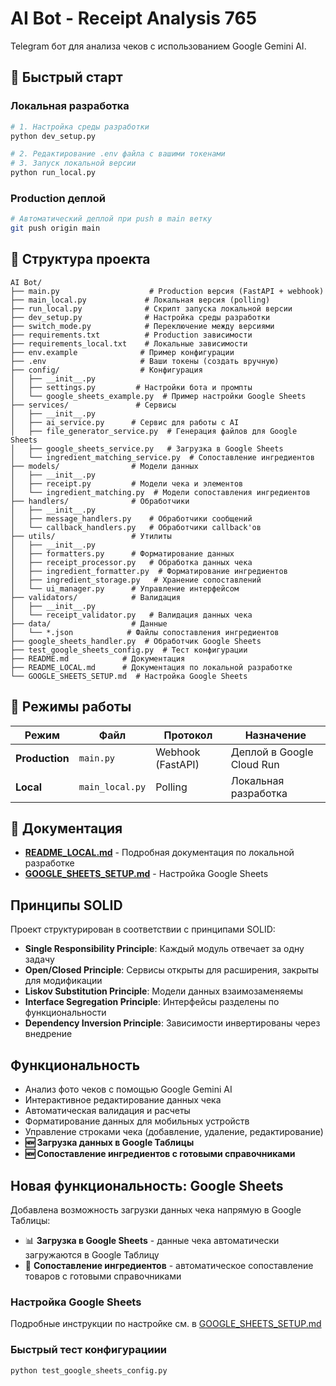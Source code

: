 # AI Bot - Receipt Analysis 765

Telegram бот для анализа чеков с использованием Google Gemini AI.

## 🚀 Быстрый старт

### Локальная разработка
```bash
# 1. Настройка среды разработки
python dev_setup.py

# 2. Редактирование .env файла с вашими токенами
# 3. Запуск локальной версии
python run_local.py
```

### Production деплой
```bash
# Автоматический деплой при push в main ветку
git push origin main
```

## 📁 Структура проекта

```
AI Bot/
├── main.py                    # Production версия (FastAPI + webhook)
├── main_local.py             # Локальная версия (polling)
├── run_local.py              # Скрипт запуска локальной версии
├── dev_setup.py              # Настройка среды разработки
├── switch_mode.py            # Переключение между версиями
├── requirements.txt          # Production зависимости
├── requirements_local.txt    # Локальные зависимости
├── env.example              # Пример конфигурации
├── .env                     # Ваши токены (создать вручную)
├── config/                  # Конфигурация
│   ├── __init__.py
│   ├── settings.py         # Настройки бота и промпты
│   └── google_sheets_example.py  # Пример настройки Google Sheets
├── services/               # Сервисы
│   ├── __init__.py
│   ├── ai_service.py      # Сервис для работы с AI
│   ├── file_generator_service.py  # Генерация файлов для Google Sheets
│   ├── google_sheets_service.py   # Загрузка в Google Sheets
│   └── ingredient_matching_service.py  # Сопоставление ингредиентов
├── models/                # Модели данных
│   ├── __init__.py
│   ├── receipt.py         # Модели чека и элементов
│   └── ingredient_matching.py  # Модели сопоставления ингредиентов
├── handlers/              # Обработчики
│   ├── __init__.py
│   ├── message_handlers.py    # Обработчики сообщений
│   └── callback_handlers.py   # Обработчики callback'ов
├── utils/                 # Утилиты
│   ├── __init__.py
│   ├── formatters.py      # Форматирование данных
│   ├── receipt_processor.py   # Обработка данных чека
│   ├── ingredient_formatter.py  # Форматирование ингредиентов
│   ├── ingredient_storage.py   # Хранение сопоставлений
│   └── ui_manager.py      # Управление интерфейсом
├── validators/            # Валидация
│   ├── __init__.py
│   └── receipt_validator.py   # Валидация данных чека
├── data/                  # Данные
│   └── *.json            # Файлы сопоставления ингредиентов
├── google_sheets_handler.py  # Обработчик Google Sheets
├── test_google_sheets_config.py  # Тест конфигурации
├── README.md            # Документация
├── README_LOCAL.md      # Документация по локальной разработке
└── GOOGLE_SHEETS_SETUP.md  # Настройка Google Sheets
```

## 🔧 Режимы работы

| Режим | Файл | Протокол | Назначение |
|-------|------|----------|------------|
| **Production** | `main.py` | Webhook (FastAPI) | Деплой в Google Cloud Run |
| **Local** | `main_local.py` | Polling | Локальная разработка |

## 📖 Документация

- **[README_LOCAL.md](README_LOCAL.md)** - Подробная документация по локальной разработке
- **[GOOGLE_SHEETS_SETUP.md](GOOGLE_SHEETS_SETUP.md)** - Настройка Google Sheets

## Принципы SOLID

Проект структурирован в соответствии с принципами SOLID:

- **Single Responsibility Principle**: Каждый модуль отвечает за одну задачу
- **Open/Closed Principle**: Сервисы открыты для расширения, закрыты для модификации
- **Liskov Substitution Principle**: Модели данных взаимозаменяемы
- **Interface Segregation Principle**: Интерфейсы разделены по функциональности
- **Dependency Inversion Principle**: Зависимости инвертированы через внедрение

## Функциональность

- Анализ фото чеков с помощью Google Gemini AI
- Интерактивное редактирование данных чека
- Автоматическая валидация и расчеты
- Форматирование данных для мобильных устройств
- Управление строками чека (добавление, удаление, редактирование)
- **🆕 Загрузка данных в Google Таблицы**
- **🆕 Сопоставление ингредиентов с готовыми справочниками**

## Новая функциональность: Google Sheets

Добавлена возможность загрузки данных чека напрямую в Google Таблицы:

- 📊 **Загрузка в Google Sheets** - данные чека автоматически загружаются в Google Таблицу
- 🥬 **Сопоставление ингредиентов** - автоматическое сопоставление товаров с готовыми справочниками

### Настройка Google Sheets

Подробные инструкции по настройке см. в [GOOGLE_SHEETS_SETUP.md](GOOGLE_SHEETS_SETUP.md)

### Быстрый тест конфигурациии

```bash
python test_google_sheets_config.py
```
